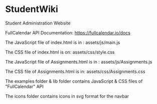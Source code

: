 # StudentWiki
Student Administration Website

FullCalendar API Documentation: https://fullcalendar.io/docs

The JavaScript file of index.html is in : assets/js/main.js

The CSS file of index.html is on: assets/css/style.css

The JavaScript file of Assignments.html is in : assets/js/Assignments.js

The CSS file of Assignments.html is in: assets/css/Assignments.css

The examples folder & lib folder contains JavaScript & CSS files of "FullCalendar" API

The icons folder contains icons in svg format for the navbar